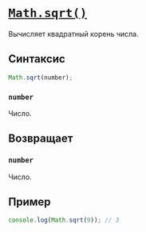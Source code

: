 # [`Math.sqrt()`](../index.md)

Вычисляет квадратный корень числа.

## Синтаксис

```js
Math.sqrt(number);
```

### `number`

Число.

## Возвращает

### `number`

Число.

## Пример

```js
console.log(Math.sqrt(9)); // 3
```
